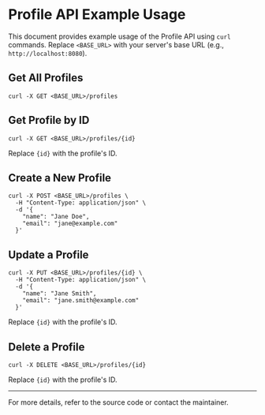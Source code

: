 # Profile API Example Usage

This document provides example usage of the Profile API using `curl` commands. Replace `<BASE_URL>` with your server's base URL (e.g., `http://localhost:8080`).

## Get All Profiles

```
curl -X GET <BASE_URL>/profiles
```

## Get Profile by ID

```
curl -X GET <BASE_URL>/profiles/{id}
```
Replace `{id}` with the profile's ID.

## Create a New Profile

```
curl -X POST <BASE_URL>/profiles \
  -H "Content-Type: application/json" \
  -d '{
    "name": "Jane Doe",
    "email": "jane@example.com"
  }'
```

## Update a Profile

```
curl -X PUT <BASE_URL>/profiles/{id} \
  -H "Content-Type: application/json" \
  -d '{
    "name": "Jane Smith",
    "email": "jane.smith@example.com"
  }'
```
Replace `{id}` with the profile's ID.

## Delete a Profile

```
curl -X DELETE <BASE_URL>/profiles/{id}
```
Replace `{id}` with the profile's ID.

---

For more details, refer to the source code or contact the maintainer.

